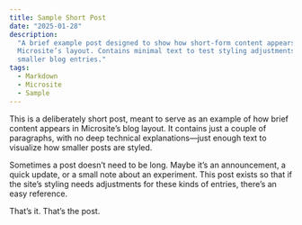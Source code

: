 ```yaml
---
title: Sample Short Post
date: "2025-01-28"
description:
  "A brief example post designed to show how short-form content appears in
  Microsite’s layout. Contains minimal text to test styling adjustments for
  smaller blog entries."
tags:
  - Markdown
  - Microsite
  - Sample
---
```


This is a deliberately short post, meant to serve as an example of how brief
content appears in Microsite’s blog layout. It contains just a couple of
paragraphs, with no deep technical explanations—just enough text to visualize
how smaller posts are styled.

Sometimes a post doesn’t need to be long. Maybe it’s an announcement, a quick
update, or a small note about an experiment. This post exists so that if the
site’s styling needs adjustments for these kinds of entries, there’s an easy
reference.

That’s it. That’s the post.
